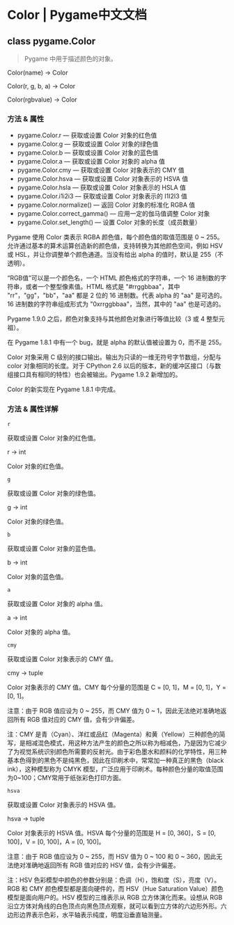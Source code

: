 # Color | Pygame中文文档

## class pygame.Color

>Pygame 中用于描述颜色的对象。

Color(name) -> Color

Color(r, g, b, a) -> Color

Color(rgbvalue) -> Color

### 方法 & 属性

* pygame.Color.r  —  获取或设置 Color 对象的红色值
* pygame.Color.g  —  获取或设置 Color 对象的绿色值
* pygame.Color.b  —  获取或设置 Color 对象的蓝色值
* pygame.Color.a  —  获取或设置 Color 对象的 alpha 值
* pygame.Color.cmy  —  获取或设置 Color 对象表示的 CMY 值
* pygame.Color.hsva  —  获取或设置 Color 对象表示的 HSVA 值
* pygame.Color.hsla  —  获取或设置 Color 对象表示的 HSLA 值
* pygame.Color.i1i2i3  —  获取或设置 Color 对象表示的 I1I2I3 值
* pygame.Color.normalize()  —  返回 Color 对象的标准化 RGBA 值
* pygame.Color.correct_gamma()  —  应用一定的伽马值调整 Color 对象
* pygame.Color.set_length()  —  设置 Color 对象的长度（成员数量）

Pygame 使用 Color 类表示 RGBA 颜色值，每个颜色值的取值范围是 0 ~ 255。允许通过基本的算术运算创造新的颜色值，支持转换为其他颜色空间，例如 HSV 或 HSL，并让你调整单个颜色通道。当没有给出 alpha 的值时，默认是 255（不透明）。

“RGB值”可以是一个颜色名，一个 HTML 颜色格式的字符串，一个 16 进制数的字符串，或者一个整型像素值。HTML 格式是 "#rrggbbaa"，其中 "rr"，"gg"，"bb"，"aa" 都是 2 位的 16 进制数。代表 alpha 的 "aa" 是可选的。16 进制数的字符串组成形式为 "0xrrggbbaa"，当然，其中的 "aa" 也是可选的。

Pygame 1.9.0 之后，颜色对象支持与其他颜色对象进行等值比较（3 或 4 整型元祖）。

在 Pygame 1.8.1 中有一个 bug，就是 alpha 的默认值被设置为 0，而不是 255。

Color 对象采用 C 级别的接口输出。输出为只读的一维无符号字节数组，分配与 color 对象相同的长度。对于 CPython 2.6 以后的版本，新的缓冲区接口（与数组接口具有相同的特性）也会被输出。Pygame 1.9.2 新增加的。

Color 的新实现在 Pygame 1.8.1 中完成。

### 方法 & 属性详解

`r`

获取或设置 Color 对象的红色值。

r -> int

Color 对象的红色值。

`g`

获取或设置 Color 对象的绿色值。

g -> int

Color 对象的绿色值。

`b`

获取或设置 Color 对象的蓝色值。

b -> int

Color 对象的蓝色值。

`a`

获取或设置 Color 对象的 alpha 值。

a -> int

Color 对象的 alpha 值。

`cmy`

获取或设置 Color 对象表示的 CMY 值。

cmy -> tuple

Color 对象表示的 CMY 值。CMY 每个分量的范围是 C = [0, 1]，M = [0, 1]，Y = [0, 1]。

注意：由于 RGB 值应设为 0 ~ 255，而 CMY 值为 0 ~ 1，因此无法绝对准确地返回所有 RGB 值对应的 CMY 值，会有少许偏差。

注：CMY 是青（Cyan）、洋红或品红（Magenta）和黄（Yellow）三种颜色的简写，是相减混色模式，用这种方法产生的颜色之所以称为相减色，乃是因为它减少了为视觉系统识别颜色所需要的反射光。由于彩色墨水和颜料的化学特性，用三种基本色得到的黑色不是纯黑色，因此在印刷术中，常常加一种真正的黑色（black ink），这种模型称为 CMYK 模型，广泛应用于印刷术。每种颜色分量的取值范围为0~100；CMY常用于纸张彩色打印方面。

`hsva`

获取或设置 Color 对象表示的 HSVA 值。

hsva -> tuple

Color 对象表示的 HSVA 值。HSVA 每个分量的范围是 H = [0, 360]，S = [0, 100]，V = [0, 100]，A = [0, 100]。

注意：由于 RGB 值应设为 0 ~ 255，而 HSV 值为 0 ~ 100 和 0 ~ 360，因此无法绝对准确地返回所有 RGB 值对应的 HSV 值，会有少许偏差。

注：HSV 色彩模型中颜色的参数分别是：色调（H），饱和度（S），亮度（V）。RGB 和 CMY 颜色模型都是面向硬件的，而 HSV（Hue Saturation Value）颜色模型是面向用户的。HSV 模型的三维表示从 RGB 立方体演化而来。设想从 RGB 沿立方体对角线的白色顶点向黑色顶点观察，就可以看到立方体的六边形外形。六边形边界表示色彩，水平轴表示纯度，明度沿垂直轴测量。